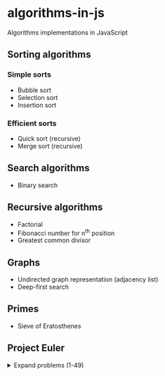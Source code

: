 # algorithms-in-js

Algorithms implementations in JavaScript

## Sorting algorithms

### Simple sorts

- Bubble sort
- Selection sort
- Insertion sort

### Efficient sorts

- Quick sort (recursive)
- Merge sort (recursive)

## Search algorithms

- Binary search

## Recursive algorithms

- Factorial
- Fibonacci number for n<sup>th</sup> position
- Greatest common divisor

## Graphs

- Undirected graph representation (adjacency list)
- Deep-first search

## Primes

- Sieve of Eratosthenes

## Project Euler

<details>
  <summary>Expand problems (1-49)</summary>

- Problem 1: Multiples of 3 and 5
- Problem 2: Even Fibonacci numbers
- Problem 3: Largest prime factor
- Problem 4: Largest palindrome product
- Problem 5: Smallest multiple
- Problem 6: Sum square difference
- Problem 7: 10001st prime
- Problem 8: Largest product in a series
- Problem 9: Special Pythagorean triplet
- Problem 10: Summation of primes
- Problem 11: Largest product in a grid
- Problem 12: Highly divisible triangular number
- Problem 13: Large sum
- Problem 14: Longest Collatz sequence
- Problem 15: Lattice paths
- Problem 16: Power digit sum
- Problem 17: Number letter counts
- Problem 18: Maximum path sum I
- Problem 19: Counting Sundays
- Problem 20: Factorial digit sum
- Problem 21: Amicable numbers
- Problem 22: Names scores
- Problem 23: Non-abundant sums
- Problem 24: Lexicographic permutations
- Problem 25: 1000-digit Fibonacci number
- Problem 26: Reciprocal cycles
- Problem 27: Quadratic primes
- Problem 28: Number spiral diagonals
- Problem 29: Distinct powers
- Problem 30: Digit fifth powers
- Problem 31: Coin sums
- Problem 32: Pandigital products
- Problem 33: Digit canceling fractions
- Problem 34: Digit factorials
- Problem 35: Circular primes
- Problem 36: Double-base palindromes
- Problem 37: Truncatable primes
- Problem 38: Pandigital multiples
- Problem 39: Integer right triangles
- Problem 40: Champernowne's constant
- Problem 41: Pandigital prime
- Problem 42: Coded triangle numbers
- Problem 43: Sub-string divisibility
- Problem 44: Pentagon numbers
- Problem 45: Triangular, pentagonal, and hexagonal
- Problem 46: Goldbach's other conjecture
- Problem 47: Distinct primes factors
- Problem 48: Self powers
- Problem 49: Prime permutations

</details>
